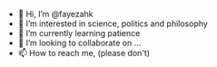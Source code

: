 - 👋 Hi, I’m @fayezahk
- 👀 I’m interested in science, politics and philosophy
- 🌱 I’m currently learning patience
- 💞️ I’m looking to collaborate on ...
- 📫 How to reach me, (please don't)

<!---
fayezahk/fayezahk is a ✨ special ✨ repository because its `README.md` (this file) appears on your GitHub profile.
You can click the Preview link to take a look at your changes.
--->
